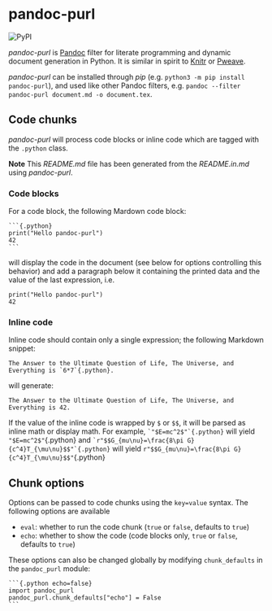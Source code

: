 # pandoc-purl

![PyPI](https://img.shields.io/pypi/v/pandoc-purl)

_pandoc-purl_ is [Pandoc](https://pandoc.org) filter for literate programming and dynamic document generation in Python. It is similar in spirit to [Knitr](https://yihui.org/knitr/) or [Pweave](https://mpastell.com/pweave/).

_pandoc-purl_ can be installed through _pip_ (e.g. `python3 -m pip install pandoc-purl`), and used like other Pandoc filters, e.g. `pandoc --filter pandoc-purl document.md -o document.tex`.

## Code chunks

_pandoc-purl_ will process code blocks or inline code which are tagged with the `.python` class.

**Note** This _README.md_ file has been generated from the _README.in.md_ using _pandoc-purl_.

### Code blocks

For a code block, the following Mardown code block:

    ```{.python}
    print("Hello pandoc-purl")
    42
    ```

will display the code in the document (see below for options controlling this behavior) and add a paragraph below it containing the printed data and the value of the last expression, i.e.

```{.python echo=false}
print("Hello pandoc-purl")
42
```

### Inline code

Inline code should contain only a single expression; the following Markdown snippet:

    The Answer to the Ultimate Question of Life, The Universe, and Everything is `6*7`{.python}.

will generate:

    The Answer to the Ultimate Question of Life, The Universe, and Everything is 42.

If the value of the inline code is wrapped by `$` or `$$`, it will be parsed as inline math or display math. For example, `` `"$E=mc^2$"`{.python} `` will yield `"$E=mc^2$"`{.python} and `` `r"$$G_{mu\nu}=\frac{8\pi G}{c^4}T_{\mu\nu}$$"`{.python} `` will yield `r"$$G_{mu\nu}=\frac{8\pi G}{c^4}T_{\mu\nu}$$"`{.python}

## Chunk options

Options can be passed to code chunks using the `key=value` syntax. The following options are available

- `eval`: whether to run the code chunk (`true` or `false`, defaults to `true`)
- `echo`: whether to show the code (code blocks only, `true` or `false`, defaults to `true`)

These options can also be changed globally by modifying `chunk_defaults` in the `pandoc_purl` module:
    
    ```{.python echo=false}
    import pandoc_purl
    pandoc_purl.chunk_defaults["echo"] = False
    ```
